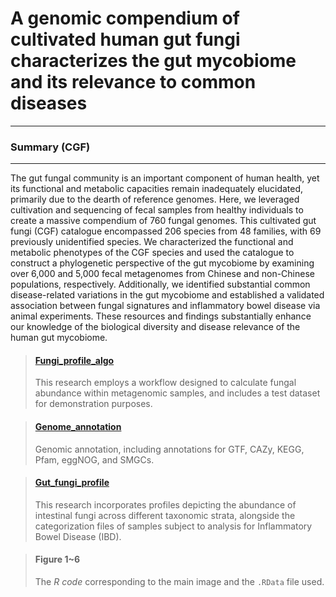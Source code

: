 # A genomic compendium of cultivated human gut fungi characterizes the gut mycobiome and its relevance to common diseases
---


### Summary (CGF)
---
The gut fungal community is an important component of human health, yet its functional and metabolic capacities remain inadequately elucidated, primarily due to the dearth of reference genomes. Here, we leveraged cultivation and sequencing of fecal samples from healthy individuals to create a massive compendium of 760 fungal genomes. This cultivated gut fungi (CGF) catalogue encompassed 206 species from 48 families, with 69 previously unidentified species. We characterized the functional and metabolic phenotypes of the CGF species and used the catalogue to construct a phylogenetic perspective of the gut mycobiome by examining over 6,000 and 5,000 fecal metagenomes from Chinese and non-Chinese populations, respectively. Additionally, we identified substantial common disease-related variations in the gut mycobiome and established a validated association between fungal signatures and inflammatory bowel disease via animal experiments. These resources and findings substantially enhance our knowledge of the biological diversity and disease relevance of the human gut mycobiome.


> #### [Fungi_profile_algo](Fungi_profile_algo)
> This research employs a workflow designed to calculate fungal abundance within metagenomic samples, and includes a test dataset for demonstration purposes.

> #### [Genome_annotation](Genome_annotation)
> Genomic annotation, including annotations for GTF, CAZy, KEGG, Pfam, eggNOG, and SMGCs.

> #### [Gut_fungi_profile](Gut_fungi_profile)
> This research incorporates profiles depicting the abundance of intestinal fungi across different taxonomic strata, alongside the categorization files of samples subject to analysis for Inflammatory Bowel Disease (IBD).


> #### Figure 1~6
> The _R code_ corresponding to the main image and the `.RData` file used.

